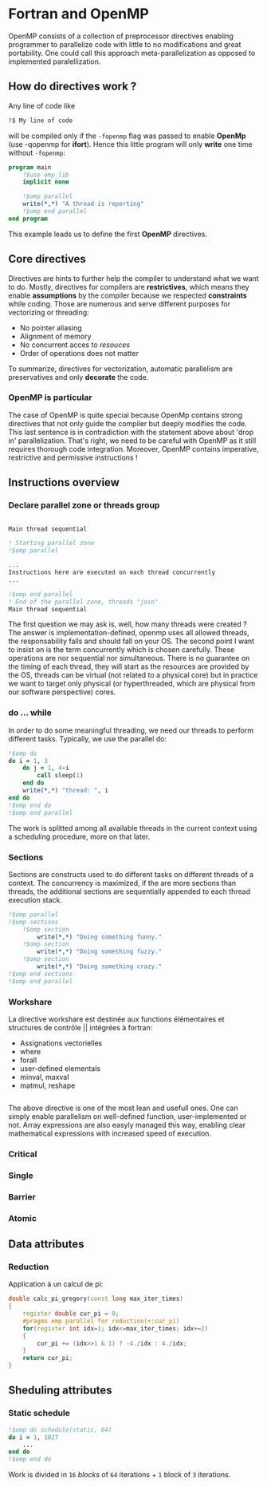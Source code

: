 # Fortran and OpenMP

OpenMP consists of a collection of preprocessor directives enabling programmer to
parallelize code with little to no modifications and great portability.
One could call this approach meta-parallelization as opposed to implemented paralellization.

## How do directives work ?

Any line of code like
```bash
!$ My line of code
```
will be compiled only if the `-fopenmp` flag was passed to enable **OpenMp** (use -qopenmp for **ifort**). 
Hence this little program will only **write** one time without `-fopenmp`:

```fortran
program main
    !$use omp_lib
    implicit none

    !$omp parallel
    write(*,*) "A thread is reporting"
    !$omp end parallel
end program
```

This example leads us to define the first **OpenMP** directives.

## Core directives

Directives are hints to further help the compiler to understand what we want to do. Mostly, directives for compilers are **restrictives**, which means they enable **assumptions** by the compiler because we respected **constraints** while coding. 
Those are numerous and serve different purposes for vectorizing or threading:
- No pointer aliasing 
- Alignment of memory
- No concurrent acces to *resouces*
- Order of operations does not matter

To summarize, directives for vectorization, automatic parallelism are preservatives and only **decorate** the code.

### OpenMP is particular

The case of OpenMP is quite special because OpenMp contains strong directives that not only guide the compiler but deeply modifies the code. This last sentence is in contradiction with the statement above about 'drop in' parallelization. That's right, we need to be careful with OpenMP as it still
requires thorough code integration.
Moreover, OpenMP contains imperative, restrictive and permissive instructions !

## Instructions overview

### Declare parallel zone or threads group

```fortran

Main thread sequential 

! Starting parallel zone
!$omp parallel

...
Instructions here are executed on each thread concurrently
...

!$omp end parallel
! End of the parallel zone, threads "join"
Main thread sequential 
```

The first question we may ask is, well, how many threads were created ?
The answer is implementation-defined, openmp uses all allowed threads,
the responsability falls and should fall on your OS.
The second point I want to insist on is the term concurrently which is chosen carefully. These operations are nor sequential nor simultaneous.
There is no guarantee on the timing of each thread, they will start as
the resources are provided by the OS, threads can be virtual (not related to a physical core) but in practice we want to target only physical (or hyperthreaded, which are physical from our software perspective) cores.

### do ... while

In order to do some meaningful threading, we need our threads to perform different tasks. Typically, we use the parallel do:

```fortran
!$omp do
do i = 1, 3
    do j = 1, 4-i
        call sleep(1)
    end do
    write(*,*) "thread: ", i
end do
!$omp end do
!$omp end parallel
```

The work is splitted among all available threads in the current context using a scheduling procedure, more on that later.


### Sections

Sections are constructs used to do different tasks on different threads of a context. The concurrency is maximized, if the are more sections than threads,
the additional sections are sequentially appended to each thread execution stack.

```fortran
!$omp parallel
!$omp sections
    !$omp section
        write(*,*) "Doing something funny."
    !$omp section
        write(*,*) "Doing something fuzzy."
    !$omp section
        write(*,*) "Doing something crazy."
!$omp end sections
!$omp end parallel
```


### Workshare

La directive workshare est destinée aux functions élémentaires et structures de contrôle || intégrées à fortran:
- Assignations vectorielles
- where
- forall
- user-defined elementals
- minval, maxval
- matmul, reshape

```

```

The above directive is one of the most lean and usefull ones. One can simply enable parallelism on well-defined function, user-implemented or not.
Array expressions are also easyly managed this way, enabling clear
mathematical expressions with increased speed of execution.



### Critical

### Single

### Barrier

### Atomic

## Data attributes

### Reduction

Application à un calcul de pi:
```c++
double calc_pi_gregory(const long max_iter_times)
{
    register double cur_pi = 0;
    #pragma omp parallel for reduction(+:cur_pi)
    for(register int idx=1; idx<=max_iter_times; idx+=2)
    {
        cur_pi += (idx>>1 & 1) ? -4./idx : 4./idx;
    }
    return cur_pi;
}
```
## Sheduling attributes

### Static schedule

```fortran
!$omp do schedule(static, 64)
do i = 1, 1027
    ...
end do
!$omp end do
```

Work is divided in `16` *blocks* of `64` iterations + `1` block of `3` iterations.